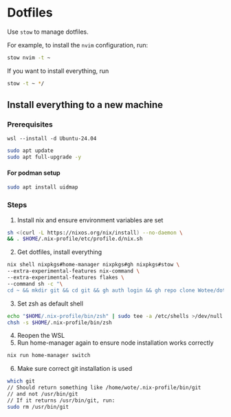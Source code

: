 # Dotfiles

Use `stow` to manage dotfiles.

For example, to install the `nvim` configuration, run:

```sh
stow nvim -t ~
```

If you want to install everything, run
```sh
stow -t ~ */
```

## Install everything to a new machine
### Prerequisites
```pwsh
wsl --install -d Ubuntu-24.04
```
```bash
sudo apt update
sudo apt full-upgrade -y
```

#### For podman setup
```bash
sudo apt install uidmap
```

### Steps
1. Install nix and ensure environment variables are set
```bash
sh <(curl -L https://nixos.org/nix/install) --no-daemon \
&& . $HOME/.nix-profile/etc/profile.d/nix.sh
```
2. Get dotfiles, install everything
```bash
nix shell nixpkgs#home-manager nixpkgs#gh nixpkgs#stow \
--extra-experimental-features nix-command \
--extra-experimental-features flakes \
--command sh -c "\
cd ~ && mkdir git && cd git && gh auth login && gh repo clone Wotee/dotFiles && cd dotFiles && rm ../../.gitconfig && stow -t ~ */ && home-manager switch"
```
3. Set zsh as default shell
```bash
echo "$HOME/.nix-profile/bin/zsh" | sudo tee -a /etc/shells >/dev/null
chsh -s $HOME/.nix-profile/bin/zsh
```
4. Reopen the WSL
5. Run home-manager again to ensure node installation works correctly
```bash
nix run home-manager switch
```
6. Make sure correct git installation is used
```bash
which git
// Should return something like /home/wote/.nix-profile/bin/git
// and not /usr/bin/git
// If it returns /usr/bin/git, run:
sudo rm /usr/bin/git
```
